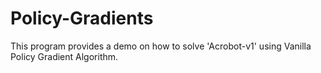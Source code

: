 # Policy-Gradients

This program provides a demo on how to solve 'Acrobot-v1' using Vanilla Policy Gradient Algorithm.
